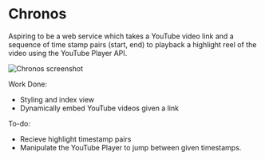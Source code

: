 # Chronos
Aspiring to be a web service which takes a YouTube video link and a sequence of time stamp pairs (start, end) to playback a highlight reel of the video using the YouTube Player API.

![Chronos screenshot](http://i.imgur.com/UVHUf1G.png)

Work Done:
 - Styling and index view
 - Dynamically embed YouTube videos given a link

To-do:
 - Recieve highlight timestamp pairs
 - Manipulate the YouTube Player to jump between given timestamps.
